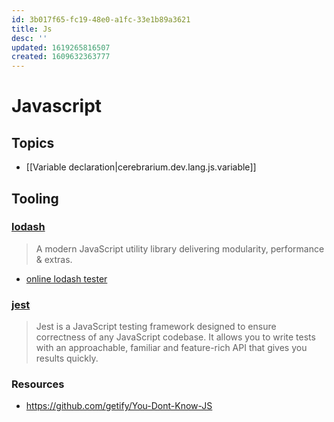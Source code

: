 ```yaml
---
id: 3b017f65-fc19-48e0-a1fc-33e1b89a3621
title: Js
desc: ''
updated: 1619265816507
created: 1609632363777
---
```


# Javascript

## Topics
- [[Variable declaration|cerebrarium.dev.lang.js.variable]]


## Tooling

### [lodash](https://lodash.com/)
> A modern JavaScript utility library delivering modularity, performance & extras.

- [online lodash tester](https://codepen.io/travist/full/jrBjBz/)

### [jest](https://jestjs.io/)
> Jest is a JavaScript testing framework designed to ensure correctness of any JavaScript codebase. It allows you to write tests with an approachable, familiar and feature-rich API that gives you results quickly.

### Resources
- https://github.com/getify/You-Dont-Know-JS
